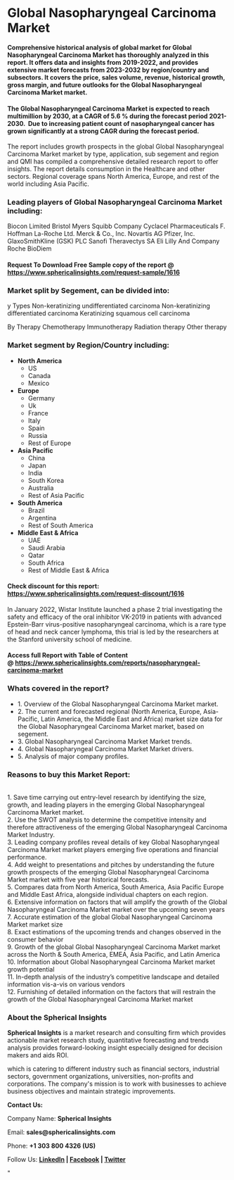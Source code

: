 <h1 class="news-post-title">Global Nasopharyngeal Carcinoma Market&nbsp;</h1>
<p><strong>Comprehensive historical analysis of global market for Global Nasopharyngeal Carcinoma Market has thoroughly analyzed in this report. It offers data and insights from 2019-2022, and provides extensive market forecasts from 2023-2032 by region/country and subsectors. It covers the price, sales volume, revenue, historical growth, gross margin, and future outlooks for the Global Nasopharyngeal Carcinoma Market market.</strong></p>
<h4><strong>The Global Nasopharyngeal Carcinoma Market&nbsp;is expected to reach multimillion by 2030, at a CAGR of 5.6 % during the forecast period 2021-2030. &nbsp;Due to increasing patient count of nasopharyngeal cancer has grown significantly at a strong CAGR during the forecast period.</strong></h4>
<p>The report includes growth prospects in the global Global Nasopharyngeal Carcinoma Market market by type, application, sub segement and region and QMI has compiled a comprehensive detailed research report to offer insights. The report details consumption in the Healthcare and other sectors. Regional coverage spans North America, Europe, and rest of the world including Asia Pacific.</p>
<h3><strong>Leading players of Global Nasopharyngeal Carcinoma Market including:</strong></h3>
<p>Biocon Limited Bristol Myers Squibb Company Cyclacel Pharmaceuticals F. Hoffman La-Roche Ltd. Merck &amp; Co., Inc. Novartis AG Pfizer, Inc. GlaxoSmithKline (GSK) PLC Sanofi Theravectys SA Eli Lilly And Company Roche BioDiem</p>
<h4>Request To Download Free Sample copy of the report  @ <a href="https://www.sphericalinsights.com/request-sample/1616">https://www.sphericalinsights.com/request-sample/1616</a></h4>
<h3><strong>Market split by Segement, can be divided into:</strong></h3>
<p>y Types Non-keratinizing undifferentiated carcinoma Non-keratinizing differentiated carcinoma Keratinizing squamous cell carcinoma</p>
<p>By Therapy Chemotherapy Immunotherapy Radiation therapy Other therapy</p>
<h3><strong>Market segment by Region/Country including:</strong></h3>
<ul>
<li><strong>North America</strong>
<ul>
<li>US</li>
<li>Canada</li>
<li>Mexico</li>
</ul>
</li>
<li><strong>Europe</strong>
<ul>
<li>Germany</li>
<li>Uk</li>
<li>France</li>
<li>Italy</li>
<li>Spain</li>
<li>Russia</li>
<li>Rest of Europe</li>
</ul>
</li>
<li><strong>Asia Pacific</strong>
<ul>
<li>China</li>
<li>Japan</li>
<li>India</li>
<li>South Korea</li>
<li>Australia</li>
<li>Rest of Asia Pacific</li>
</ul>
</li>
<li><strong>South America</strong>
<ul>
<li>Brazil</li>
<li>Argentina</li>
<li>Rest of South America</li>
</ul>
</li>
<li><strong>Middle East &amp; Africa</strong>
<ul>
<li>UAE</li>
<li>Saudi Arabia</li>
<li>Qatar</li>
<li>South Africa</li>
<li>Rest of Middle East &amp; Africa</li>
</ul>
</li>
</ul>
<h4>Check discount for this report: <a href="https://www.sphericalinsights.com/request-discount/1616">https://www.sphericalinsights.com/request-discount/1616</a></h4>
<p>In January 2022, Wistar Institute launched a phase 2 trial investigating the safety and efficacy of the oral inhibitor VK-2019 in patients with advanced Epstein-Barr virus-positive nasopharyngeal carcinoma, which is a rare type of head and neck cancer lymphoma, this trial is led by the researchers at the Stanford university school of medicine.</p>
<h4>Access full Report with Table of Content @&nbsp;<a href="https://www.sphericalinsights.com/reports/nasopharyngeal-carcinoma-market">https://www.sphericalinsights.com/reports/nasopharyngeal-carcinoma-market</a>&nbsp;</h4>
<h3><strong>Whats covered in the report?</strong></h3>
<ul>
<li>1. Overview of the Global Nasopharyngeal Carcinoma Market market.</li>
<li>2. The current and forecasted regional (North America, Europe, Asia-Pacific, Latin America, the Middle East and Africa) market size data for the Global Nasopharyngeal Carcinoma Market market, based on segement.</li>
<li>3. Global Nasopharyngeal Carcinoma Market Market trends.</li>
<li>4. Global Nasopharyngeal Carcinoma Market Market drivers.</li>
<li>5. Analysis of major company profiles.</li>
</ul>
<h3><strong>Reasons to buy this Market Report:</strong></h3>
<p><br /> 1. Save time carrying out entry-level research by identifying the size, growth, and leading players in the emerging Global Nasopharyngeal Carcinoma Market market.<br /> 2. Use the SWOT analysis to determine the competitive intensity and therefore attractiveness of the emerging Global Nasopharyngeal Carcinoma Market Industry.<br /> 3. Leading company profiles reveal details of key Global Nasopharyngeal Carcinoma Market market players emerging five operations and financial performance.<br /> 4. Add weight to presentations and pitches by understanding the future growth prospects of the emerging Global Nasopharyngeal Carcinoma Market market with five year historical forecasts.<br /> 5. Compares data from North America, South America, Asia Pacific Europe and Middle East Africa, alongside individual chapters on each region.<br /> 6. Extensive information on factors that will amplify the growth of the Global Nasopharyngeal Carcinoma Market market over the upcoming seven years<br /> 7. Accurate estimation of the global Global Nasopharyngeal Carcinoma Market market size <br /> 8. Exact estimations of the upcoming trends and changes observed in the consumer behavior <br /> 9. Growth of the global Global Nasopharyngeal Carcinoma Market market across the North &amp; South America, EMEA, Asia Pacific, and Latin America<br /> 10. Information about Global Nasopharyngeal Carcinoma Market market growth potential<br /> 11. In-depth analysis of the industry&rsquo;s competitive landscape and detailed information vis-a-vis on various vendors<br /> 12. Furnishing of detailed information on the factors that will restrain the growth of the Global Nasopharyngeal Carcinoma Market market</p>
<h3><strong>About the Spherical Insights</strong></h3>
<p><strong>Spherical Insights</strong> is a market research and consulting firm which provides actionable market research study, quantitative forecasting and trends analysis provides forward-looking insight especially designed for decision makers and aids ROI.</p>
<p>which is catering to different industry such as financial sectors, industrial sectors, government organizations, universities, non-profits and corporations. The company's mission is to work with businesses to achieve business objectives and maintain strategic improvements.</p>
<p><strong>Contact Us:</strong></p>
<p>Company Name: <strong>Spherical Insights</strong></p>
<p>Email: <strong>sales@sphericalinsights.com</strong></p>
<p>Phone: <strong>+1 303 800 4326 (US)</strong></p>
<p>Follow Us: <strong><a href="https://www.linkedin.com/company/spherical-insight/"><u>LinkedIn</u></a> | <a href="https://www.facebook.com/sphericalinsights22"><u>Facebook</u></a> | <a href="https://twitter.com/SInsights_US"><u>Twitter</u></a></strong></p>
<p>"</p>
